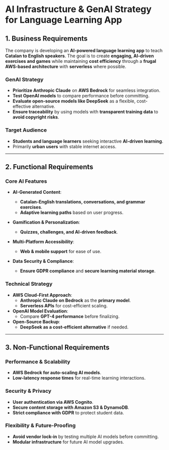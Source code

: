 # **AI Infrastructure & GenAI Strategy for Language Learning App**  

## **1. Business Requirements**  

The company is developing an **AI-powered language learning app** to teach **Catalan to English speakers**. The goal is to create **engaging, AI-driven exercises and games** while maintaining **cost efficiency** through a **frugal AWS-based architecture** with **serverless** where possible.  

### **GenAI Strategy**  
- **Prioritize Anthropic Claude** on **AWS Bedrock** for seamless integration.  
- **Test OpenAI models** to compare performance before committing.  
- **Evaluate open-source models like DeepSeek** as a flexible, cost-effective alternative.  
- **Ensure traceability** by using models with **transparent training data** to **avoid copyright risks**.  

### **Target Audience**  
- **Students and language learners** seeking interactive **AI-driven learning**.  
- Primarily **urban users** with stable internet access.  

---

## **2. Functional Requirements**  

### **Core AI Features**  
- **AI-Generated Content**:  
  - **Catalan-English translations, conversations, and grammar exercises**.  
  - **Adaptive learning paths** based on user progress.  

- **Gamification & Personalization**:  
  - **Quizzes, challenges, and AI-driven feedback**.  

- **Multi-Platform Accessibility**:  
  - **Web & mobile support** for ease of use.  

- **Data Security & Compliance**:  
  - **Ensure GDPR compliance** and **secure learning material storage**.  

### **Technical Strategy**  
- **AWS Cloud-First Approach**:  
  - **Anthropic Claude on Bedrock** as the **primary model**.  
  - **Serverless APIs** for cost-efficient scaling.  
- **OpenAI Model Evaluation**:  
  - Compare **GPT-4 performance** before finalizing.  
- **Open-Source Backup**:  
  - **DeepSeek as a cost-efficient alternative** if needed.  

---

## **3. Non-Functional Requirements**  

### **Performance & Scalability**  
- **AWS Bedrock for auto-scaling AI models**.  
- **Low-latency response times** for real-time learning interactions.  

### **Security & Privacy**  
- **User authentication via AWS Cognito**.  
- **Secure content storage with Amazon S3 & DynamoDB**.  
- **Strict compliance with GDPR** to protect student data.  

### **Flexibility & Future-Proofing**  
- **Avoid vendor lock-in** by testing multiple AI models before committing.  
- **Modular infrastructure** for future AI model upgrades.  

